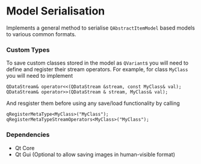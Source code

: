 # Model Serialisation

Implements a general method to serialise `QAbstractItemModel` based models to various common formats.

### Custom Types

To save custom classes stored in the model as `QVariant`s you will need to define and register their stream operators. For example, for class `MyClass` you will need to implement

    QDataStream& operator<<(QDataStream &stream, const MyClass& val);
    QDataStream& operator>>(QDataStream & stream, MyClass& val);

And resgister them before using any save/load functionality by calling

    qRegisterMetaType<MyClass>("MyClass");
    qRegisterMetaTypeStreamOperators<MyClass>("MyClass");

### Dependencies

+ Qt Core
+ Qt Gui (Optional to allow saving images in human-visible format)